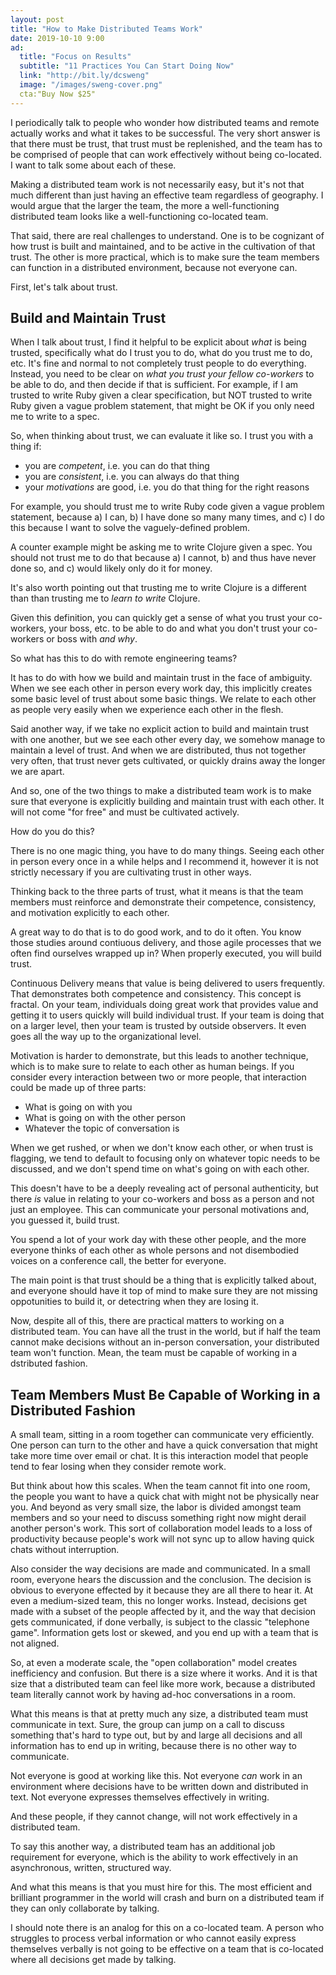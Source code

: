 ```yaml
---
layout: post
title: "How to Make Distributed Teams Work"
date: 2019-10-10 9:00
ad:
  title: "Focus on Results"
  subtitle: "11 Practices You Can Start Doing Now"
  link: "http://bit.ly/dcsweng"
  image: "/images/sweng-cover.png"
  cta:"Buy Now $25"
---
```

I periodically talk to people who wonder how distributed teams and remote actually works and what it takes to be
successful.  The very short answer is that there must be trust, that trust must be replenished, and the team has
to be comprised of people that can work effectively without being co-located. I want to talk some about each of
these.

<!-- more -->

Making a distributed team work is not necessarily easy, but it's not that much different than just having an
effective team regardless of geography.  I would argue that the larger the team, the more a well-functioning
distributed team looks like a well-functioning co-located team.

That said, there are real challenges to understand.  One is to be cognizant of how trust is built and
maintained, and to be active in the cultivation of that trust. The other is more practical, which is to make
sure the team members can function in a distributed environment, because not everyone can.

First, let's talk about trust.

## Build and Maintain Trust

When I talk about trust, I find it helpful to be explicit about *what* is being trusted, specifically what do I
trust you to do, what do you trust me to do, etc.  It's fine and normal to not completely trust people to do
everything.  Instead, you need to be clear on *what you trust your fellow co-workers* to be able to do, and then
decide if that is sufficient.  For example, if I am trusted to write Ruby given a clear specification, but NOT
trusted to write Ruby given a vague problem statement, that might be OK if you only need me to write to a spec.

So, when thinking about trust, we can evaluate it like so.  I trust you with a thing if:

* you are *competent*, i.e. you can do that thing
* you are *consistent*, i.e. you can always do that thing
* your *motivations* are good, i.e. you do that thing for the right reasons

For example, you should trust me to write Ruby code given a vague problem statement, because a) I can, b) I have
done so many many times, and c) I do this because I want to solve the vaguely-defined problem.

A counter example might be asking me to write Clojure given a spec.  You should not trust me to do that because
a) I cannot, b) and thus have never done so, and c) would likely only do it for money.

It's also worth pointing out that trusting me to write Clojure is a different than than trusting me to *learn to
write* Clojure.

Given this definition, you can quickly get a sense of what you trust your co-workers, your boss, etc. to be able
to do and what you don't trust your co-workers or boss with *and why*.

So what has this to do with remote engineering teams?

It has to do with how we build and maintain trust in the face of ambiguity.  When we see each other in person
every work day, this implicitly creates some basic level of trust about some basic things.  We relate to each
other as people very easily when we experience each other in the flesh.

Said another way, if we take no explicit action to build and maintain trust with one another, but we see each
other every day, we somehow manage to maintain a level of trust. And when we are distributed, thus not together
very often, that trust never gets cultivated, or quickly drains away the longer we are apart.

And so, one of the two things to make a distributed team work is to make sure that everyone is explicitly
building and maintain trust with each other.  It will not come "for free" and must be cultivated actively.

How do you do this?

There is no one magic thing, you have to do many things.  Seeing each other in person every once in a while
helps and I recommend it, however it is not strictly necessary if you are cultivating trust in other ways.

Thinking back to the three parts of trust, what it means is that the team members must reinforce and demonstrate
their competence, consistency, and motivation explicitly to each other.

A great way to do that is to do good work, and to do it often. You know those studies around contiuous delivery,
and those agile processes that we often find ourselves wrapped up in?   When properly executed, you will build
trust.

Continuous Delivery means that value is being delivered to users frequently.  That demonstrates both competence
and consistency.  This concept is fractal.  On your team, individuals doing great work that provides value and
getting it to users quickly will build individual trust.  If your team is doing that on a larger level, then
your team is trusted by outside observers.  It even goes all the way up to the organizational level.

Motivation is harder to demonstrate, but this leads to another technique, which is to make sure to relate to
each other as human beings.  If you consider every interaction between two or more people, that interaction
could be made up of three parts:

* What is going on with you
* What is going on with the other person
* Whatever the topic of conversation is

When we get rushed, or when we don't know each other, or when trust is flagging, we tend to default to focusing
only on whatever topic needs to be discussed, and we don't spend time on what's going on with each other.

This doesn't have to be a deeply revealing act of personal authenticity, but there *is* value in relating to
your co-workers and boss as a person and not just an employee. This can communicate your personal motivations
and, you guessed it, build trust.

You spend a lot of your work day with these other people, and the more everyone thinks of each other as whole
persons and not disembodied voices on a conference call, the better for everyone.

The main point is that trust should be a thing that is explicitly talked about, and everyone should have it top
of mind to make sure they are not missing oppotunities to build it, or detectring when they are losing it.

Now, despite all of this, there are practical matters to working on a distributed team.  You can have all the
trust in the world, but if half the team cannot make decisions without an in-person conversation, your
distributed team won't function.  Mean, the team must be capable of working in a dstributed fashion.

<div data-ad></div>

## Team Members Must Be Capable of Working in a Distributed Fashion

A small team, sitting in a room together can communicate very efficiently.  One person can turn to the other and
have a quick conversation that might take more time over email or chat.  It is this interaction model that
people tend to fear losing when they consider remote work.

But think about how this scales.  When the team cannot fit into one room, the people you want to have a quick
chat with might not be physically near you.  And beyond as very small size, the labor is divided amongst team
members and so your need to discuss something right now might derail another person's work.  This sort of
collaboration model leads to a loss of productivity because people's work will not sync up to allow having
quick chats without interruption.

Also consider the way decisions are made and communicated.  In a small room, everyone hears the discussion and
the conclusion.  The decision is obvious to everyone effected by it because they are all there to hear it.  At
even a medium-sized team, this no longer works.  Instead, decisions get made with a subset of the people
affected by it, and the way that decision gets communicated, if done verbally, is subject to the classic
"telephone game".  Information gets lost or skewed, and you end up with a team that is not aligned.

So, at even a moderate scale, the "open collaboration" model creates inefficiency and confusion.  But there is a
size where it works.  And it is that size that a distributed team can feel like more work, because a distributed
team literally cannot work by having ad-hoc conversations in a room.

What this means is that at pretty much  any size, a distributed team must communicate in text.  Sure, the group
can jump on a call to discuss something that's hard to type out, but by and large all decisions and all
information has to end up in writing, because there is no other way to communicate.

Not everyone is good at working like this.  Not everyone *can* work in an environment where decisions have to be
written down and distributed in text.  Not everyone expresses themselves effectively in writing.

And these people, if they cannot change, will not work effectively in a distributed team.

To say this another way, a distributed team has an additional job requirement for everyone, which is the ability
to work effectively in an asynchronous, written, structured way.

And what this means is that you must hire for this.  The most efficient and brilliant programmer in the world
will crash and burn on a distributed team if they can only collaborate by talking.

I should note there is an analog for this on a co-located team. A person who struggles to process verbal
information or who cannot easily express themselves verbally is not going to be effective on a team that is
co-located where all decisions get made by talking.
